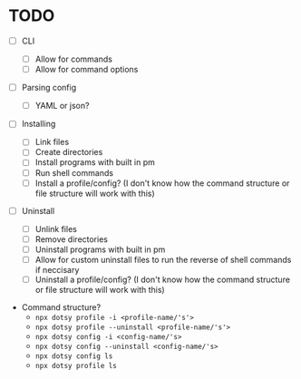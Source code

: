 # TODO

- [ ] CLI
  - [ ] Allow for commands
  - [ ] Allow for command options
- [ ] Parsing config
  - [ ] YAML or json?
- [ ] Installing
  - [ ] Link files
  - [ ] Create directories
  - [ ] Install programs with built in pm
  - [ ] Run shell commands
  - [ ] Install a profile/config? (I don't know how the command structure or file
        structure will work with this)
- [ ] Uninstall

  - [ ] Unlink files
  - [ ] Remove directories
  - [ ] Uninstall programs with built in pm
  - [ ] Allow for custom uninstall files to run the reverse of shell commands if
        neccisary
  - [ ] Uninstall a profile/config? (I don't know how the command structure or file
        structure will work with this)

- Command structure?
  - `npx dotsy profile -i <profile-name/'s'>`
  - `npx dotsy profile --uninstall <profile-name/'s'>`
  - `npx dotsy config -i <config-name/'s>`
  - `npx dotsy config --uninstall <config-name/'s>`
  - `npx dotsy config ls`
  - `npx dotsy profile ls`
